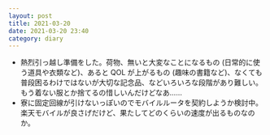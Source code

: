 ```yaml
---
layout: post
title: 2021-03-20
date: 2021-03-20 23:40
category: diary
---
```


- 熱烈引っ越し準備をした。荷物、無いと大変なことになるもの (日常的に使う道具や衣類など)、あると QOL が上がるもの (趣味の書籍など)、なくても普段困るわけではないが大切な記念品、などいろいろな段階があり難しい。もう着ない服とか捨てるの惜しいんだけどなあ……
- 寮に固定回線が引けないっぽいのでモバイルルータを契約しようか検討中。楽天モバイルが良さげだけど、果たしてどのくらいの速度が出るものなのか。
